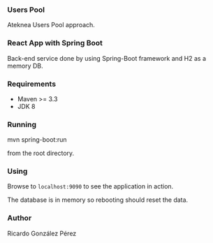 ### Users Pool
Ateknea Users Pool approach.

### React App with Spring Boot

Back-end service done by using Spring-Boot framework and H2 as a memory DB.

### Requirements

- Maven >= 3.3
- JDK 8

### Running

mvn spring-boot:run

from the root directory.

### Using

Browse to `localhost:9090` to see the application in action.

The database is in memory so rebooting should reset the data.

### Author

Ricardo González Pérez

